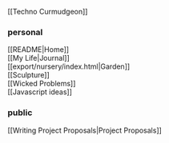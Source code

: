 [[Techno Curmudgeon]]  

### personal
[[README|Home]]  
[[My Life|Journal]]  
[[export/nursery/index.html|Garden]]  
[[Sculpture]]  
[[Wicked Problems]]  
[[Javascript ideas]]  

### public
[[Writing Project Proposals|Project Proposals]]  